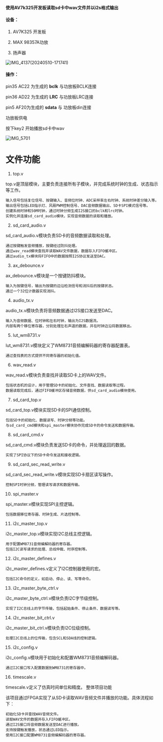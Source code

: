#### 使用AV7k325开发板读取sd卡中wav文件并以i2s格式输出

#### 设备：

1. AV7K325 开发板
   
2. MAX 98357A功放
   
3. 扬声器

![IMG_4137(20240510-171741)](https://github.com/countsp/FPGA/assets/102967883/bfa95b44-33c5-4eb9-8ca7-788cdc740672)

#### 操作：

pin35 AC22 为生成的 **bclk** 与功放板BCLK连接

pin36 AD22 为生成的 **LRC** 与功放板LRC连接

pin5 AF20为生成的 **sdata** 与 功放板din连接

功放板供电

按下key2 开始播放sd卡中wav

![IMG_5701](https://github.com/user-attachments/assets/96bdd59e-bc03-4860-8441-bb0df3bf1f89)

# 文件功能

1. top.v

top.v是顶层模块，主要负责连接所有子模块，并完成系统时钟的生成、状态指示等工作。

    输入信号包括复位信号、按键输入、音频位时钟、ADC采样率左右时钟、系统时钟差分输入等。
    输出信号包括LED指示灯、风扇PWM控制信号、DAC音频数据输出、SD卡SPI模式信号等。
    创建系统时钟和50M时钟，通过时钟分频生成I2S接口的bclk和lrc时钟。
    实例化并连接sd_card_audio模块，实现音频数据的读取和播放。

2. sd_card_audio.v

sd_card_audio.v模块负责SD卡的音频数据读取和处理。

    通过按键触发音频播放，按键经过防抖处理。
    通过wav_read模块查找并读取WAV文件数据，数据存入FIFO缓冲区。
    通过audio_tx模块将FIFO中的数据按照I2S协议发送至DAC。

3. ax_debounce.v

ax_debounce.v模块是一个按键防抖模块。

    输入为按键信号，输出为按键的边沿检测信号和消抖后的按键状态。
    通过一个32位计数器实现消抖。

4. audio_tx.v

audio_tx.v模块负责将音频数据通过I2S接口发送至DAC。

    输入为音频数据、位时钟和左右时钟，输出为I2S数据流。
    内部有两个移位寄存器，分别处理左右声道的数据，并在时钟边沿将数据移出。

5. lut_wm8731.v

lut_wm8731.v模块定义了WM8731音频编解码器的寄存器配置表。

    通过查找表的方式提供不同寄存器的初始化值。

6. wav_read.v

wav_read.v模块负责查找并读取SD卡上的WAV文件。

    包括状态机的设计，用于管理SD卡的初始化、文件查找、数据读取等过程。
    数据读取完成后，通过FIFO缓冲区存储音频数据，供sd_card_audio模块使用。

7. sd_card_top.v

sd_card_top.v模块实现SD卡的SPI通信控制。

    包括SD卡的初始化、数据读写、时钟分频等功能。
    与sd_card_cmd模块和spi_master模块协作完成SD卡的命令发送和数据传输。

8. sd_card_cmd.v

sd_card_cmd.v模块负责发送SD卡的命令，并处理返回的数据。

    实现了SPI协议下的SD卡命令发送和接收逻辑。

9. sd_card_sec_read_write.v

sd_card_sec_read_write.v模块实现SD卡扇区读写操作。

    控制SPI时钟分频，管理读写请求和数据传输。

10. spi_master.v

spi_master.v模块实现SPI主控逻辑。

    包括数据移位寄存器、时钟生成、片选控制等。

11. i2c_master_top.v

i2c_master_top.v模块实现I2C总线主控逻辑。

    用于配置WM8731音频编解码器的寄存器。
    包括I2C读写请求的处理、总线仲裁、时序控制等。

12. i2c_master_defines.v

i2c_master_defines.v定义了I2C控制器使用的宏。

    包括I2C命令的定义，如启动、停止、读、写等命令。

13. i2c_master_byte_ctrl.v

i2c_master_byte_ctrl.v模块负责I2C字节级控制。

    实现了I2C总线上的字节传输，包括起始条件、停止条件、数据读写等。

14. i2c_master_bit_ctrl.v

i2c_master_bit_ctrl.v模块负责I2C位级控制。

    处理I2C总线上的位传输，包含SCL和SDA线的控制逻辑。

15. i2c_config.v

i2c_config.v模块用于初始化和配置WM8731音频编解码器。

    通过I2C接口写入配置数据到WM8731的寄存器中。

16. timescale.v

timescale.v定义了仿真时间单位和精度。
整体项目功能

该项目通过FPGA实现了从SD卡读取WAV音频文件并播放的功能。具体流程如下：

    初始化SD卡并查找WAV音频文件。
    读取WAV文件的数据并存入FIFO缓冲区。
    通过I2S接口将音频数据发送至DAC进行播放。
    支持按键触发播放，状态通过LED指示。
    使用I2C接口配置WM8731音频编解码器的寄存器。
 
